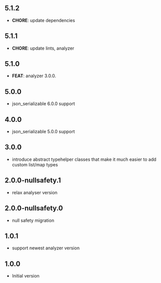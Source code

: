 ## 5.1.2

- **CHORE**: update dependencies

## 5.1.1

- **CHORE**: update lints, analyzer

## 5.1.0

 - **FEAT**: analyzer 3.0.0.

## 5.0.0

- json_serializable 6.0.0 support

## 4.0.0

- json_serializable 5.0.0 support

## 3.0.0

- introduce abstract typehelper classes that make it much easier to add custom list/map types

## 2.0.0-nullsafety.1

- relax analyser version

## 2.0.0-nullsafety.0

- null safety migration

## 1.0.1

- support newest analyzer version

## 1.0.0

- Initial version
